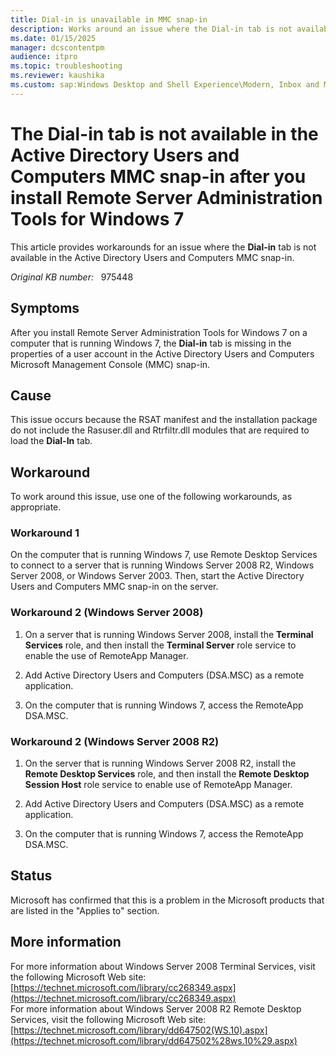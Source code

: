 ```yaml
---
title: Dial-in is unavailable in MMC snap-in
description: Works around an issue where the Dial-in tab is not available in the Active Directory Users and Computers MMC snap-in
ms.date: 01/15/2025
manager: dcscontentpm
audience: itpro
ms.topic: troubleshooting
ms.reviewer: kaushika
ms.custom: sap:Windows Desktop and Shell Experience\Modern, Inbox and Microsoft Store Apps, csstroubleshoot
---
```

# The Dial-in tab is not available in the Active Directory Users and Computers MMC snap-in after you install Remote Server Administration Tools for Windows 7

This article provides workarounds for an issue where the **Dial-in** tab is not available in the Active Directory Users and Computers MMC snap-in.

_Original KB number:_ &nbsp; 975448

## Symptoms

After you install Remote Server Administration Tools for Windows 7 on a computer that is running Windows 7, the **Dial-in** tab is missing in the properties of a user account in the Active Directory Users and Computers Microsoft Management Console (MMC) snap-in.

## Cause

This issue occurs because the RSAT manifest and the installation package do not include the Rasuser.dll and Rtrfiltr.dll modules that are required to load the **Dial-In** tab.

## Workaround

To work around this issue, use one of the following workarounds, as appropriate.

### Workaround 1

On the computer that is running Windows 7, use Remote Desktop Services to connect to a server that is running Windows Server 2008 R2, Windows Server 2008, or Windows Server 2003. Then, start the Active Directory Users and Computers MMC snap-in on the server.

### Workaround 2 (Windows Server 2008)

1. On a server that is running Windows Server 2008, install the **Terminal Services** role, and then install the **Terminal Server** role service to enable the use of RemoteApp Manager.

2. Add Active Directory Users and Computers (DSA.MSC) as a remote application.

3. On the computer that is running Windows 7, access the RemoteApp DSA.MSC.

### Workaround 2 (Windows Server 2008 R2)

1. On the server that is running Windows Server 2008 R2, install the **Remote Desktop Services** role, and then install the **Remote Desktop Session Host** role service to enable use of RemoteApp Manager.

2. Add Active Directory Users and Computers (DSA.MSC) as a remote application.

3. On the computer that is running Windows 7, access the RemoteApp DSA.MSC.

## Status

Microsoft has confirmed that this is a problem in the Microsoft products that are listed in the "Applies to" section.

## More information

For more information about Windows Server 2008 Terminal Services, visit the following Microsoft Web site: [https://technet.microsoft.com/library/cc268349.aspx](https://technet.microsoft.com/library/cc268349.aspx)  
For more information about Windows Server 2008 R2 Remote Desktop Services, visit the following Microsoft Web site: [https://technet.microsoft.com/library/dd647502(WS.10).aspx](https://technet.microsoft.com/library/dd647502%28ws.10%29.aspx)
